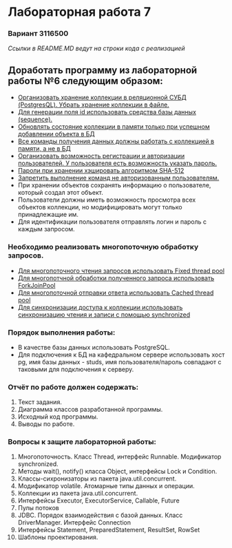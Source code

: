 # Лабораторная работа 7
### Вариант 3116500

*Ссылки в README.MD ведут на строки кода с реализацией*

## Доработать программу из лабораторной работы №6 следующим образом:

- [Организовать хранение коллекции в реляционной СУБД (PostgresQL). Убрать хранение коллекции в файле.](server/src/main/java/managers/DatabaseCommands.java)
- [Для генерации поля id использовать средства базы данных (sequence).](server/src/main/java/commands/AddElement.java#L37)
- [Обновлять состояние коллекции в памяти только при успешном добавлении объекта в БД](server/src/main/java/commands/RemoveAllByAverageMark.java#L40)
- [Все команды получения данных должны работать с коллекцией в памяти, а не в БД](server/src/main/java/commands/CountByAverageMark.java#L24)
- [Организовать возможность регистрации и авторизации пользователей. У пользователя есть возможность указать пароль.](client/src/main/java/utility/RuntimeManager.java#L59)
- [Пароли при хранении хэшировать алгоритмом SHA-512](server/src/main/java/managers/DatabaseManager.java#L30)
- [Запретить выполнение команд не авторизованным пользователям.](server/src/main/java/managers/DatabaseManager.java#84)
- При хранении объектов сохранять информацию о пользователе, который создал этот объект.
- Пользователи должны иметь возможность просмотра всех объектов коллекции, но модифицировать могут только принадлежащие им.
- Для идентификации пользователя отправлять логин и пароль с каждым запросом.

### Необходимо реализовать многопоточную обработку запросов.

- [Для многопоточного чтения запросов использовать Fixed thread pool](server/src/main/java/utility/Server.java?plain=1#L61)
- [Для многопотчной обработки полученного запроса использовать ForkJoinPool](server/src/main/java/managers/ConnectionManager.java?plain=1#L38)
- [Для многопоточной отправки ответа использовать Cached thread pool](server/src/main/java/managers/ConnectionManager.java?plain=1#L41)
- [Для синхронизации доступа к коллекции использовать синхронизацию чтения и записи с помощью synchronized](server/src/main/java/managers/CollectionManager.java)

### Порядок выполнения работы:

- В качестве базы данных использовать PostgreSQL.
- Для подключения к БД на кафедральном сервере использовать хост pg, имя базы данных - studs, имя пользователя/пароль совпадают с таковыми для подключения к серверу.

### Отчёт по работе должен содержать:

1. Текст задания.
2. Диаграмма классов разработанной программы.
3. Исходный код программы.
4. Выводы по работе.

### Вопросы к защите лабораторной работы:

1. Многопоточность. Класс Thread, интерфейс Runnable. Модификатор synchronized.
2. Методы wait(), notify() класса Object, интерфейсы Lock и Condition.
3. Классы-сихронизаторы из пакета java.util.concurrent.
4. Модификатор volatile. Атомарные типы данных и операции.
5. Коллекции из пакета java.util.concurrent.
6. Интерфейсы Executor, ExecutorService, Callable, Future
7. Пулы потоков
8. JDBC. Порядок взаимодействия с базой данных. Класс DriverManager. Интерфейс Connection
9. Интерфейсы Statement, PreparedStatement, ResultSet, RowSet
10. Шаблоны проектирования.
